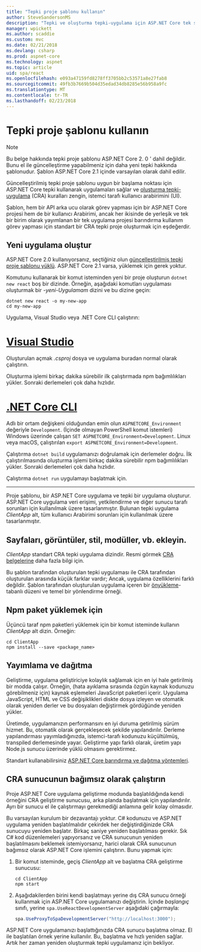 ```yaml
---
title: "Tepki proje şablonu kullanın"
author: SteveSandersonMS
description: "Tepki ve oluşturma tepki-uygulama için ASP.NET Core tek sayfa uygulama (SPA) proje şablonu ile başlayacağınızı öğrenin."
manager: wpickett
ms.author: scaddie
ms.custom: mvc
ms.date: 02/21/2018
ms.devlang: csharp
ms.prod: aspnet-core
ms.technology: aspnet
ms.topic: article
uid: spa/react
ms.openlocfilehash: e093a47159fd8278ff3705bb2c53571a8e27fab8
ms.sourcegitcommit: 49fb3b7669b504d35edad34db8285e56b958a9fc
ms.translationtype: MT
ms.contentlocale: tr-TR
ms.lasthandoff: 02/23/2018
---
```

# <a name="use-the-react-project-template"></a>Tepki proje şablonu kullanın

> [!NOTE]
> Bu belge hakkında tepki proje şablonu ASP.NET Core 2. 0 ' dahil değildir. Bunu el ile güncelleştirme yapabilmeniz için daha yeni tepki hakkında şablonudur. Şablon ASP.NET Core 2.1 içinde varsayılan olarak dahil edilir.

Güncelleştirilmiş tepki proje şablonu uygun bir başlama noktası için ASP.NET Core tepki kullanarak uygulamaları sağlar ve [oluşturma tepki-uygulama](https://github.com/facebookincubator/create-react-app) (CRA) kuralları zengin, istemci tarafı kullanıcı arabirimini (UI).

Şablon, hem bir API arka ucu olarak görev yapması için bir ASP.NET Core projesi hem de bir kullanıcı Arabirimi, ancak her ikisinde de yerleşik ve tek bir birim olarak yayımlanan bir tek uygulama projesi barındırma kullanım görev yapması için standart bir CRA tepki proje oluşturmak için eşdeğerdir.

## <a name="create-a-new-app"></a>Yeni uygulama oluştur

ASP.NET Core 2.0 kullanıyorsanız, seçtiğiniz olun [güncelleştirilmiş tepki proje şablonu yüklü](xref:spa/index#installation). ASP.NET Core 2.1 varsa, yüklemek için gerek yoktur.

Komutunu kullanarak bir komut isteminden yeni bir proje oluşturun `dotnet new react` boş bir dizinde. Örneğin, aşağıdaki komutları uygulaması oluşturmak bir *-yeni-Uygulamam* dizini ve bu dizine geçin:

```console
dotnet new react -o my-new-app
cd my-new-app
```

Uygulama, Visual Studio veya .NET Core CLI çalıştırın:

# <a name="visual-studiotabvisual-studio"></a>[Visual Studio](#tab/visual-studio)

Oluşturulan açmak *.csproj* dosya ve uygulama buradan normal olarak çalıştırın.

Oluşturma işlemi birkaç dakika sürebilir ilk çalıştırmada npm bağımlılıkları yükler. Sonraki derlemeleri çok daha hızlıdır.

# <a name="net-core-clitabnetcore-cli"></a>[.NET Core CLI](#tab/netcore-cli)

Adlı bir ortam değişkeni olduğundan emin olun `ASPNETCORE_Environment` değeriyle `Development`. (İçinde olmayan PowerShell komut istemleri) Windows üzerinde çalışan `SET ASPNETCORE_Environment=Development`. Linux veya macOS, çalıştırılan `export ASPNETCORE_Environment=Development`.

Çalıştırma `dotnet build` uygulamanızı doğrulamak için derlemeler doğru. İlk çalıştırılmasında oluşturma işlemi birkaç dakika sürebilir npm bağımlılıkları yükler. Sonraki derlemeleri çok daha hızlıdır.

Çalıştırma `dotnet run` uygulamayı başlatmak için.

---

Proje şablonu, bir ASP.NET Core uygulama ve tepki bir uygulama oluşturur. ASP.NET Core uygulama veri erişimi, yetkilendirme ve diğer sunucu tarafı sorunları için kullanılmak üzere tasarlanmıştır. Bulunan tepki uygulama *ClientApp* alt, tüm kullanıcı Arabirimi sorunları için kullanılmak üzere tasarlanmıştır.

## <a name="add-pages-images-styles-modules-etc"></a>Sayfaları, görüntüler, stil, modüller, vb. ekleyin.

*ClientApp* standart CRA tepki uygulama dizindir. Resmi görmek [CRA belgelerine](https://github.com/facebookincubator/create-react-app/blob/master/packages/react-scripts/template/README.md) daha fazla bilgi için.

Bu şablon tarafından oluşturulan tepki uygulaması ile CRA tarafından oluşturulan arasında küçük farklar vardır; Ancak, uygulama özelliklerini farklı değildir. Şablon tarafından oluşturulan uygulama içeren bir [önyükleme](https://getbootstrap.com/)-tabanlı düzeni ve temel bir yönlendirme örneği.

## <a name="install-npm-packages"></a>Npm paket yüklemek için

Üçüncü taraf npm paketleri yüklemek için bir komut isteminde kullanın *ClientApp* alt dizin. Örneğin:

```console
cd ClientApp
npm install --save <package_name>
```

## <a name="publish-and-deploy"></a>Yayımlama ve dağıtma

Geliştirme, uygulama geliştiriciye kolaylık sağlamak için en iyi hale getirilmiş bir modda çalışır. Örneğin, (hata ayıklama sırasında özgün kaynak kodunuzu görebilmeniz için) kaynak eşlemeleri JavaScript paketleri içerir. Uygulama JavaScript, HTML ve CSS değişiklikleri diskte dosya izleyen ve otomatik olarak yeniden derler ve bu dosyaları değiştirmek gördüğünde yeniden yükler.

Üretimde, uygulamanızın performansını en iyi duruma getirilmiş sürüm hizmet. Bu, otomatik olarak gerçekleşecek şekilde yapılandırılır. Derleme yapılandırması yayımladığınızda, istemci-tarafı kodunuzu küçültülmüş, transpiled derlemesinde yayar. Geliştirme yapı farklı olarak, üretim yapı Node.js sunucu üzerinde yüklü olmasını gerektirmez.

Standart kullanabilirsiniz [ASP.NET Core barındırma ve dağıtma yöntemleri](xref:host-and-deploy/index).

## <a name="run-the-cra-server-independently"></a>CRA sunucunun bağımsız olarak çalıştırın

Proje ASP.NET Core uygulama geliştirme modunda başlatıldığında kendi örneğini CRA geliştirme sunucusu, arka planda başlatmak için yapılandırılır. Ayrı bir sunucu el ile çalıştırmayı gerekmediği anlamına gelir kolay olmasıdır.

Bu varsayılan kurulum bir dezavantajı yoktur. C# kodunuzu ve ASP.NET uygulama yeniden başlatılmalıdır çekirdek her değiştirdiğinizde CRA sunucuyu yeniden başlatır. Birkaç saniye yeniden başlatılması gerekir. Sık C# kod düzenlemeleri yapıyorsanız ve CRA sunucunun yeniden başlatılmasını beklemek istemiyorsanız, harici olarak CRA sunucunun bağımsız olarak ASP.NET Core işlemini çalıştırın. Bunu yapmak için:

1. Bir komut isteminde, geçiş *ClientApp* alt ve başlatma CRA geliştirme sunucusu:

    ```console
    cd ClientApp
    npm start
    ```

2. Aşağıdakilerden birini kendi başlatmayı yerine dış CRA sunucu örneği kullanmak için ASP.NET Core uygulamanızı değiştirin. İçinde *başlangıç* sınıfı, yerine `spa.UseReactDevelopmentServer` aşağıdaki çağırmayla:

    ```csharp
    spa.UseProxyToSpaDevelopmentServer("http://localhost:3000");
    ```

ASP.NET Core uygulamanızı başlattığınızda CRA sunucu başlatma olmaz. El ile başlatılan örnek yerine kullanılır. Bu, başlatma ve hızlı yeniden sağlar. Artık her zaman yeniden oluşturmak tepki uygulamanız için bekliyor.
